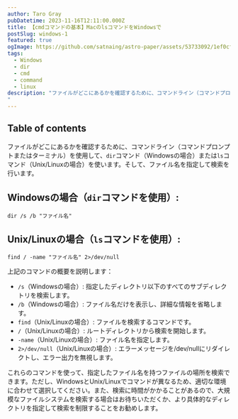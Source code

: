 ```yaml
---
author: Taro Gray
pubDatetime: 2023-11-16T12:11:00.000Z
title: 【cmdコマンドの基本】MacのlsコマンドをWindowsで 
postSlug: windows-1
featured: true
ogImage: https://github.com/satnaing/astro-paper/assets/53733092/1ef0cf03-8137-4d67-ac81-84a032119e3a
tags:
  - Windows
  - dir
  - cmd 
  - command
  - linux
description: "ファイルがどこにあるかを確認するために、コマンドライン（コマンドプロンプトまたはターミナル）を使用して、`dir`コマンド（Windowsの場合）または`ls`コマンド（Unix/Linuxの場合）を使います。そして、ファイル名を指定して検索を行います。
"
---
```


## Table of contents

ファイルがどこにあるかを確認するために、コマンドライン（コマンドプロンプトまたはターミナル）を使用して、`dir`コマンド（Windowsの場合）または`ls`コマンド（Unix/Linuxの場合）を使います。そして、ファイル名を指定して検索を行います。

## Windowsの場合（`dir`コマンドを使用）:

```
dir /s /b "ファイル名"
```

## Unix/Linuxの場合（`ls`コマンドを使用）:

```
find / -name "ファイル名" 2>/dev/null
```

上記のコマンドの概要を説明します：

- `/s`（Windowsの場合）: 指定したディレクトリ以下のすべてのサブディレクトリを検索します。
- `/b`（Windowsの場合）: ファイル名だけを表示し、詳細な情報を省略します。
- `find`（Unix/Linuxの場合）: ファイルを検索するコマンドです。
- `/`（Unix/Linuxの場合）: ルートディレクトリから検索を開始します。
- `-name`（Unix/Linuxの場合）: ファイル名を指定します。
- `2>/dev/null`（Unix/Linuxの場合）: エラーメッセージを/dev/nullにリダイレクトし、エラー出力を無視します。

これらのコマンドを使って、指定したファイル名を持つファイルの場所を検索できます。ただし、WindowsとUnix/Linuxでコマンドが異なるため、適切な環境に合わせて選択してください。また、検索に時間がかかることがあるので、大規模なファイルシステムを検索する場合はお待ちいただくか、より具体的なディレクトリを指定して検索を制限することをお勧めします。
